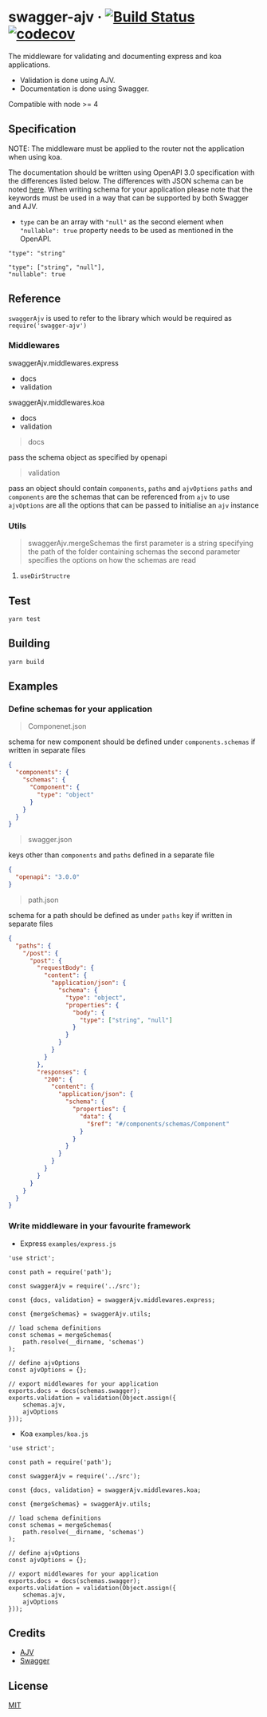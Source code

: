 # swagger-ajv &middot; [![Build Status](https://travis-ci.com/AfterShip/swagger-ajv.svg?token=UPdSqUWnAVSgurmgvqRv&branch=master)](https://travis-ci.com/AfterShip/swagger-ajv) [![codecov](https://codecov.io/gh/AfterShip/swagger-ajv/branch/master/graph/badge.svg?token=meIcepANCc)](https://codecov.io/gh/AfterShip/swagger-ajv)

The middleware for validating and documenting express and koa applications.
- Validation is done using AJV.
- Documentation is done using Swagger.

Compatible with node >= 4

## Specification

NOTE: The middleware must be applied to the router not the application when using koa.

The documentation should be written using OpenAPI 3.0 specification with the differences listed below. The differences with JSON schema can be noted [here](https://swagger.io/docs/specification/data-models/keywords). When writing schema for your application please note that the keywords must be used in a way that can be supported by both Swagger and AJV.

- `type` can be an array with `"null"` as the second element when `"nullable": true` property needs to be used as mentioned in the OpenAPI.

```
"type": "string"
```

```
"type": ["string", "null"],
"nullable": true
```

## Reference

`swaggerAjv` is used to refer to the library which would be required as `require('swagger-ajv')`

### Middlewares

swaggerAjv.middlewares.express

- docs
- validation

swaggerAjv.middlewares.koa

- docs
- validation

> docs

pass the schema object as specified by openapi

> validation

pass an object should contain `components`, `paths` and `ajvOptions`
`paths` and `components` are the schemas that can be referenced from `ajv` to use
`ajvOptions` are all the options that can be passed to initialise an `ajv` instance


### Utils

> swaggerAjv.mergeSchemas
the first parameter is a string specifying the path of the folder containing schemas
the second parameter specifies the options on how the schemas are read

1. `useDirStructre`



## Test

```
yarn test
```

## Building

```
yarn build
```

## Examples

### Define schemas for your application

> Componenet.json

schema for new component should be defined under `components.schemas` if written in separate files
```json
{
  "components": {
    "schemas": {
      "Component": {
        "type": "object"
      }
    }
  }
}
```

> swagger.json

keys other than `components` and `paths` defined in a separate file
```json
{
  "openapi": "3.0.0"
}
```

> path.json

schema for a path should be defined as under `paths` key if written in separate files
```json
{
  "paths": {
    "/post": {
      "post": {
        "requestBody": {
          "content": {
            "application/json": {
              "schema": {
                "type": "object",
                "properties": {
                  "body": {
                    "type": ["string", "null"]
                  }
                }
              }
            }
          }
        },
        "responses": {
          "200": {
            "content": {
              "application/json": {
                "schema": {
                  "properties": {
                    "data": {
                      "$ref": "#/components/schemas/Component"
                    }
                  }
                }
              }
            }
          }
        }
      }
    }
  }
}
```

### Write middleware in your favourite framework

- Express `examples/express.js`

```
'use strict';

const path = require('path');

const swaggerAjv = require('../src');

const {docs, validation} = swaggerAjv.middlewares.express;

const {mergeSchemas} = swaggerAjv.utils;

// load schema definitions
const schemas = mergeSchemas(
	path.resolve(__dirname, 'schemas')
);

// define ajvOptions
const ajvOptions = {};

// export middlewares for your application
exports.docs = docs(schemas.swagger);
exports.validation = validation(Object.assign({
	schemas.ajv,
	ajvOptions
}));
```

- Koa `examples/koa.js`

```
'use strict';

const path = require('path');

const swaggerAjv = require('../src');

const {docs, validation} = swaggerAjv.middlewares.koa;

const {mergeSchemas} = swaggerAjv.utils;

// load schema definitions
const schemas = mergeSchemas(
	path.resolve(__dirname, 'schemas')
);

// define ajvOptions
const ajvOptions = {};

// export middlewares for your application
exports.docs = docs(schemas.swagger);
exports.validation = validation(Object.assign({
	schemas.ajv,
	ajvOptions
}));
```

## Credits

- [AJV](https://github.com/epoberezkin/ajv)
- [Swagger](https://github.com/swagger-api/swagger-ui)

## License

[MIT](https://github.com/AfterShip/swagger-ajv/blob/master/LICENSE.md)
